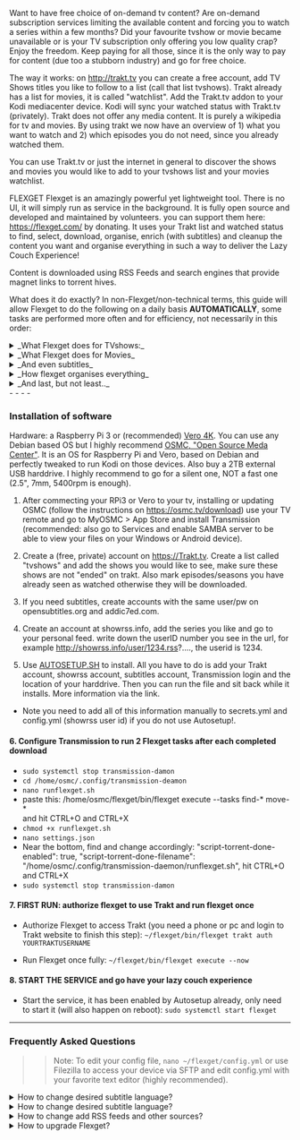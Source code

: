 Want to have free choice of on-demand tv content? Are on-demand subscription services limiting the available content and forcing you to watch a series within a few months? Did your favourite tvshow or movie became unavailable or is your TV subscription only offering you low quality crap? 
Enjoy the freedom. Keep paying for all those, since it is the only way to pay for content (due too a stubborn industry) and go for free choice.  

The way it works: on http://trakt.tv you can create a free account, add TV Shows titles you like to follow to a list (call that list tvshows). Trakt already has a list for movies, it is called "watchlist". Add the Trakt.tv addon to your Kodi mediacenter device. Kodi will sync your watched status with Trakt.tv (privately). Trakt does not offer any media content. It is purely a wikipedia for tv and movies. By using trakt we now have an overview of 1) what you want to watch and 2) which episodes you do not need, since you already watched them. 

You can use Trakt.tv or just the internet in general to discover the shows and movies you would like to add to your tvshows list and your movies watchlist. 

FLEXGET
Flexget is an amazingly powerful yet lightweight tool. There is no UI, it will simply run as service in the background. It is fully open source and developed and maintained by volunteers. you can support them here: https://flexget.com/ by donating.
It uses your Trakt list and watched status to find, select, download,  organise, enrich (with subtitles) and cleanup the content you want and organise everything in such a way to deliver the Lazy Couch Experience!

Content is downloaded using RSS Feeds and search engines that provide magnet links to torrent hives. 

What does it do exactly?
In non-Flexget/non-technical terms, this guide will allow Flexget to do the following on a daily basis **AUTOMATICALLY**, some tasks are performed more often and for efficiency, not necessarily in this order:

<details><summary>_What Flexget does for TVshows:_</summary>
<p>
- Get the series titles you follow on Trakt.
- Finds the next episode you need based on your Watched Status in Trakt.
- Checks which series episodes you might already have on your drive. 
- Looks for the latest episodes on RSS feeds.
- Looks for your old series seasons and single episodes by discovering them on several websites.
- Downloads if they match your requirements to prevent low quality files or language specific versions from being downloaded. 
- Download 720p HD quality, if not found, accept 1080p HD quality on the second run.
</p></details>

<details><summary>_What Flexget does for Movies_</summary>
<p>
- Gets the movies you would like to see from your Trakt "watchlist".
- Looks for movies on your drive and removes them from your Trakt "watchlist". 
- Looks for any manually downloaded .torrent file in your Downloads\tempmedia folder.
- Looks for movies by discovering them on several websites. 
- Quality: no prereleases or cinema recordings. Only Bluray rips in 1080p with a minimum filesize. But there are 2 fallbacks:
- If 1080p with a certain minimum filesize is not available, it will fallback to a lower minimal filesize.  
- If also not available, it will fallback to 720p with a minimum filesize treshold for 720p. 
</p></details>

<details><summary>_And even subtitles_</summary>
<p>
- Find subtitles when the download is finished using the original filename. 
- Add downloaded files without subs to the subtitle queue. 
- Keep searching for subtitles for all files in the queue even after they have been renamed and moved to their proper location.
</p></details>

<details><summary>_How flexget organises everything_</summary>
<p>
- Purges Transmission, which is used for downloading. This will cleanup Transmission.
- Always downloads the main file only, no other files that are usually present. No more clutter! 
- Moves & renames tv shows and movies after download and subtitle search is done and organises them properly. 
- All episodes are saved in season-specific folders. This allows you to simply delete a season folder to free up space.  
- Filenames will contain series or movies title, episode or year and quality release. 
</p></details> 

<details><summary>_And last, but not least.._</summary>
- Triggers an update of your Kodi library after files have been processed! They will appear in your Kodi library automatically. 
- Cleanup (purge) your Trakt account by removing fully watched series that have ended (or are cancelled) 
- Delete old seasons from your harddrive after you have started watching the next season
- Delete tv shows from your harddrive after you have watched all seasons and the series has ended. 
</p></details>
- - - -

### Installation of software ###
Hardware: a Raspberry Pi 3 or (recommended) [Vero 4K](https://osmc.tv/store/). You can use any Debian based OS but I highly recommend [OSMC, "Open Source Meda Center"](https://osmc.tv/download/). It is an OS for Raspberry Pi and Vero, based on Debian and perfectly tweaked to run Kodi on those devices. Also buy a 2TB external USB harddrive. I highly recommend to go for a silent one, NOT a fast one (2.5", 7mm, 5400rpm is enough). 

1. After commecting your RPi3 or Vero to your tv, installing or updating OSMC (follow the instructions on https://osmc.tv/download) use your TV remote and go to MyOSMC > App Store and install Transmission (recommended: also go to Services and enable SAMBA server to be able to view your files on your Windows or Android device). 

2. Create a (free, private) account on https://Trakt.tv. Create a list called "tvshows" and add the shows you would like to see, make sure these shows are not "ended" on trakt. Also mark episodes/seasons you have already seen as watched otherwise they will be downloaded. 

3. If you need subtitles, create accounts with the same user/pw on opensubtitles.org and addic7ed.com.

4. Create an account at showrss.info, add the series you like and go to your personal feed. write down the userID number you see in the url, for example http://showrss.info/user/1234.rss?...., the userid is 1234. 

5. Use [AUTOSETUP.SH](https://github.com/zilexa/autosetup "AUTOSETUP.SH") to install. All you have to do is add your Trakt account, showrss account, subtitles account, Transmission login and the location of your harddrive. Then you can run the file and sit back while it installs. More information via the link. 
- Note you need to add all of this information manually to secrets.yml and config.yml (showrss user id) if you do not use Autosetup!. 

#### 6. Configure Transmission to run 2 Flexget tasks after each completed download ####
- `sudo systemctl stop transmission-damon`
- `cd /home/osmc/.config/transmission-deamon`
- `nano runflexget.sh`
- paste this: /home/osmc/flexget/bin/flexget execute --tasks find-* move-*  
and hit CTRL+O and CTRL+X
- `chmod +x runflexget.sh`
- `nano settings.json`
- Near the bottom, find and change accordingly: 
"script-torrent-done-enabled": true,
"script-torrent-done-filename": "/home/osmc/.config/transmission-daemon/runflexget.sh",
hit CTRL+O and CTRL+X
- `sudo systemctl stop transmission-damon`

#### 7. FIRST RUN: authorize flexget to use Trakt and run flexget once ####
- Authorize Flexget to access Trakt (you need a phone or pc and login to Trakt website to finish this step): 
`~/flexget/bin/flexget trakt auth YOURTRAKTUSERNAME`

- Run Flexget once fully: 
`~/flexget/bin/flexget execute --now`

#### 8. START THE SERVICE and go have your lazy couch experience ####
- Start the service, it has been enabled by Autosetup already, only need to start it (will also happen on reboot): 
`sudo systemctl start flexget`

- - - -
### Frequently Asked Questions ###
>>Note: To edit your config file, `nano ~/flexget/config.yml` or use Filezilla to access your device via SFTP and edit config.yml with your favorite text editor (highly recommended).
<details><summary>How to change desired subtitle language?</summary>
<p> 
Default for series: search for 720p releases, if not found, accept the highest available quality up to 1080p. This means 720p is first preferred but if not found, 1080p will be selected, if also not found, any lower but acceptable (=HDTV release) will be accepted.
Default for movies: 3 quality buckets (HQ/NQ/LQ): 1080p 8-25GB, 1080P 2-8GB, 720P 1-8GB. Bitrate is more important that is why the buckets have filesize requirements. 
Change quality options: 
For series: search for " configure_series:". The default setting is 720p,  
For movies: find the HQ/NQ/LQ options. 
Please have a look at [this table](https://flexget.com/Plugins/quality) to understand the quality options and [this wiki](https://flexget.com/Plugins/series/timeframe) to understand how it works.
</p></details>

<details><summary>How to change desired subtitle language?</summary>
<p>
In the "template" section at the beginning of config.yml, find the "rejections" section. 
Make sure your language is not listed. By default, no translated content is accepted. Only original language content. Also Hindi is excluded. you might want to include that for Bollymovies. 
For subtitles, in the "tasks" section, find tasks "get-subtitles" and "find-subtitles". You can modify but also also add other languages. 
</p></details>

<details><summary>How to change add RSS feeds and other sources?</summary>
<p>You can add RSS feeds to config.yml in the task "download-series-rss".
You can add search engines to the 'from' part of *-discover tasks ( download-seasons-discover,  download-series-discover and the 3 movies discover tasks). 
You might need an urlrewrite, these are part of the "torrent" config, which is located below the "templates" and above the "tasks". Ask for help on the flexget forum (https://discuss.flexget.com). 

</p></details>

<details><summary>How to upgrade Flexget?</summary>
<p>
If you have installed Flexget using Autosetup.sh OR manually by running the commands from autosetup.sh yourself, this is the only correct way to upgrade flexget:
Check your version and the latest: `~/flexget/bin/flexget -V` 
stop the flexget service: `sudo systemctl stop flexget`
upgrade setuptools: `sudo pip3 install --upgrade setuptools`
upgrade pip3: `pip3 install --upgrade pip` #not sure if necessary but won't do harm
go to flexget folder: `cd ~/flexget/`
upgrade upgrade pip: `bin/pip install --upgrade pip`
upgrade upgrade flexget: `bin/pip install --upgrade flexget`
activate the virtualenv: `source ~/flexget/bin/activate`
upgrade transmissionrpc: `pip3 install transmissionrpc --upgrade` #loptional, last update was 2013
upgrade subliminal: `pip3 install subliminal --upgrade` #optional, last update was 2016
`exit`
optional: on it's next run, Flexget will upgrade it's database if needed. This might cause issues. You can delete your database (`rm -r ~/flexget/db-config.sqlite`) and do the 2 "first run" tasks again (authorizing Trakt and run with execute --now). 
Start the flexget service:`sudo systemctl start flexget`
</p></details>
